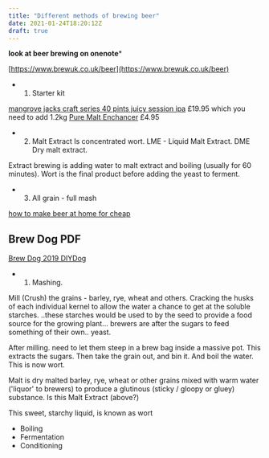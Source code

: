 ```yaml
---
title: "Different methods of brewing beer"
date: 2021-01-24T18:20:12Z
draft: true
---
```


**look at beer brewing on onenote***

[https://www.brewuk.co.uk/beer](https://www.brewuk.co.uk/beer)

- 1. Starter kit

[mangrove jacks craft series 40 pints juicy session ipa](https://brew2bottle.co.uk/products/mangrove-jacks-craft-series-40-pints-juicy-session-ipa) £19.95  which you need to add 1.2kg [Pure Malt Enchancer](https://brew2bottle.co.uk/products/mangrove-jacks-1-2kg-pure-malt-enhancer?variant=16698333134963) £4.95


- 2. Malt Extract
Is concentrated wort. LME - Liquid Malt Extract. DME Dry malt extract. 

Extract brewing is adding water to malt extract and boiling (usually for 60 minutes). Wort is the final product before adding the yeast to ferment.


- 3. All grain - full mash

[how to make beer at home for cheap](https://www.youtube.com/watch?v=2gQXDU3eSPY)

## Brew Dog PDF

[Brew Dog 2019 DIYDog](https://www.brewdog.com/blog/diy-dog-2019)

- 1. Mashing. 

Mill (Crush) the grains - barley, rye, wheat and others. Cracking the husks of each individual kernel to allow the water a chance to get at the soluble starches. ..these starches would be used to by the seed to provide a food source for the growing plant... brewers are after the sugars to feed something of their own.. yeast.

After milling. need to let them steep in a brew bag inside a massive pot. This extracts the sugars. Then take the grain out, and bin it. And boil the water. This is now wort.

Malt is dry malted barley, rye, wheat or other grains mixed with warm water ('liquor' to brewers) to produce a glutinous (sticky / gloopy or gluey) substance. Is this Malt Extract (above?)

This sweet, starchy liquid, is known as wort

- Boiling
- Fermentation
- Conditioning
